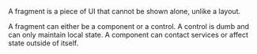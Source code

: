 A fragment is a piece of UI that cannot be shown alone, unlike a layout.

A fragment can either be a component or a control. A control is dumb and can only maintain local state. A component can contact services or affect state outside of itself.
